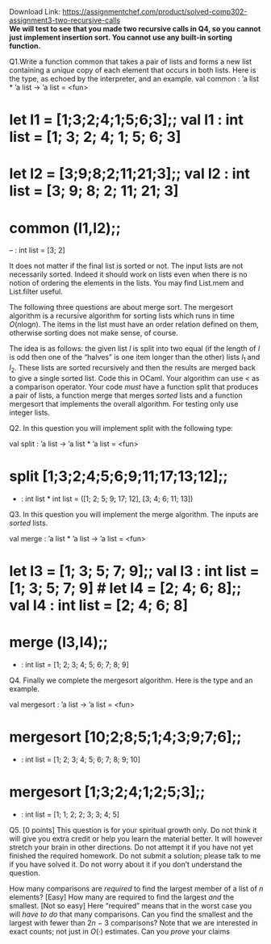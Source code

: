 Download Link: https://assignmentchef.com/product/solved-comp302-assignment3-two-recursive-calls
<br>
<strong>We will test to see that you made two recursive calls in Q4, so you cannot just implement insertion sort. You cannot use any built-in sorting function.</strong>

Q1.Write a function common that takes a pair of lists and forms a new list containing a <em>unique </em>copy of each element that occurs in both lists. Here is the type, as echoed by the interpreter, and an example. val common : ’a list * ’a list -&gt; ’a list = &lt;fun&gt;

# let l1 = [1;3;2;4;1;5;6;3];; val l1 : int list = [1; 3; 2; 4; 1; 5; 6; 3]

# let l2 = [3;9;8;2;11;21;3];; val l2 : int list = [3; 9; 8; 2; 11; 21; 3]

# common (l1,l2);;

– : int list = [3; 2]

It does not matter if the final list is sorted or not. The input lists are not necessarily sorted. Indeed it should work on lists even when there is no notion of ordering the elements in the lists. You may find List.mem and List.filter useful.

The following three questions are about merge sort. The mergesort algorithm is a recursive algorithm for sorting lists which runs in time <em>O</em>(<em>n</em>log<em>n</em>). The items in the list must have an order relation defined on them, otherwise sorting does not make sense, of course.

The idea is as follows: the given list <em>l </em>is split into two equal (if the length of <em>l </em>is odd then one of the “halves” is one item longer than the other) lists <em>l</em><sub>1 </sub>and <em>l</em><sub>2</sub>. These lists are sorted recursively and then the results are merged back to give a single sorted list. Code this in OCaml. Your algorithm can use <em>&lt; </em>as a comparison operator. Your code <em>must </em>have a function split that produces a pair of lists, a function merge that merges <em>sorted </em>lists and a function mergesort that implements the overall algorithm. For testing only use integer lists.

Q2. In this question you will implement split with the following type:

val split : ’a list -&gt; ’a list * ’a list = &lt;fun&gt;

# split [1;3;2;4;5;6;9;11;17;13;12];;

<ul>

 <li>: int list * int list = ([1; 2; 5; 9; 17; 12], [3; 4; 6; 11; 13])</li>

</ul>

Q3.  In this question you will implement the merge algorithm. The inputs are <em>sorted </em>lists.

val merge : ’a list * ’a list -&gt; ’a list = &lt;fun&gt;

# let l3 = [1; 3; 5; 7; 9];; val l3 : int list = [1; 3; 5; 7; 9] # let l4 = [2; 4; 6; 8];; val l4 : int list = [2; 4; 6; 8]

# merge (l3,l4);;

<ul>

 <li>: int list = [1; 2; 3; 4; 5; 6; 7; 8; 9]</li>

</ul>

Q4. Finally we complete the mergesort algorithm. Here is the type and an example.

val mergesort : ’a list -&gt; ’a list = &lt;fun&gt;

# mergesort [10;2;8;5;1;4;3;9;7;6];;

<ul>

 <li>: int list = [1; 2; 3; 4; 5; 6; 7; 8; 9; 10]</li>

</ul>

# mergesort [1;3;2;4;1;2;5;3];;

<ul>

 <li>: int list = [1; 1; 2; 2; 3; 3; 4; 5]</li>

</ul>

Q5. [0 points] This question is for your spiritual growth only. Do not think it will give you extra credit or help you learn the material better. It will however stretch your brain in other directions. Do not attempt it if you have not yet finished the required homework. Do not submit a solution; please talk to me if you have solved it. Do not worry about it if you don’t understand the question.

How many comparisons are <em>required </em>to find the largest member of a list of <em>n </em>elements? [Easy] How many are required to find the largest <em>and </em>the smallest. [Not so easy] Here “required” means that in the worst case you will <em>have to do </em>that many comparisons. Can you find the smallest and the largest with fewer than 2<em>n </em>− 3 comparisons? Note that we are interested in exact counts; not just in <em>O</em>(·) estimates. Can you <em>prove </em>your claims